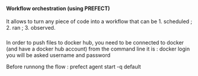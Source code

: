 #### Workflow orchestration (using PREFECT)
It allows to turn any piece of code into a workflow that can be 
	1. scheduled ;
	2. ran ;
	3. observed. 

###
In order to push files to docker hub, you need to be connected to docker (and have a docker hub account)
from the command line it is : docker login
you will be asked username and password

Before runnong the flow : 
prefect agent start -q default